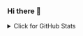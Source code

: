 ### Hi there 👋

<!-- GitHub stats -->
<details>
<summary>Click for GitHub Stats</summary>
<p align="center"><a href="https://github.com/anuraghazra/github-readme-stats">
<img src="https://github-readme-stats.vercel.app/api?username=Torusaynim&show_icons=true&include_all_commits=true&count_private=true&theme=graywhite&hide_border=true" align="center" alt="TimofeiKurohtin's GitHub Stats" />
<br>
<img src="https://github-readme-stats.vercel.app/api/top-langs/?username=TimofeiKurohtin&layout=compact&theme=graywhite&hide_border=true" align="center" alt="Most Used Languages" />
</a></p>
</details>
